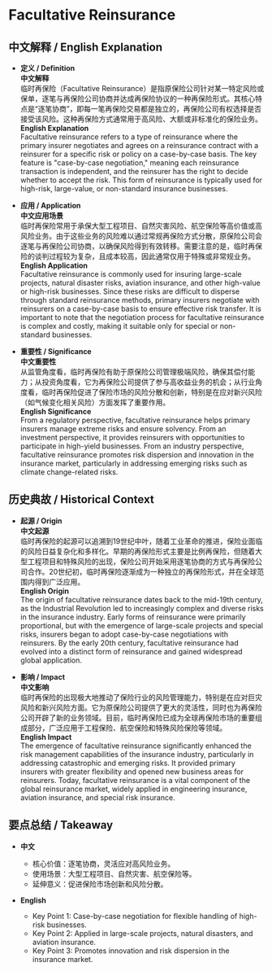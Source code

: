 # Facultative Reinsurance

## 中文解释 / English Explanation

* **定义 / Definition**  
  **中文解释**  
  临时再保险（Facultative Reinsurance）是指原保险公司针对某一特定风险或保单，逐笔与再保险公司协商并达成再保险协议的一种再保险形式。其核心特点是“逐笔协商”，即每一笔再保险交易都是独立的，再保险公司有权选择是否接受该风险。这种再保险方式通常用于高风险、大额或非标准化的保险业务。  
  **English Explanation**  
  Facultative reinsurance refers to a type of reinsurance where the primary insurer negotiates and agrees on a reinsurance contract with a reinsurer for a specific risk or policy on a case-by-case basis. The key feature is "case-by-case negotiation," meaning each reinsurance transaction is independent, and the reinsurer has the right to decide whether to accept the risk. This form of reinsurance is typically used for high-risk, large-value, or non-standard insurance businesses.

* **应用 / Application**  
  **中文应用场景**  
  临时再保险常用于承保大型工程项目、自然灾害风险、航空保险等高价值或高风险业务。由于这些业务的风险难以通过常规再保险方式分散，原保险公司会逐笔与再保险公司协商，以确保风险得到有效转移。需要注意的是，临时再保险的谈判过程较为复杂，且成本较高，因此通常仅用于特殊或非常规业务。  
  **English Application**  
  Facultative reinsurance is commonly used for insuring large-scale projects, natural disaster risks, aviation insurance, and other high-value or high-risk businesses. Since these risks are difficult to disperse through standard reinsurance methods, primary insurers negotiate with reinsurers on a case-by-case basis to ensure effective risk transfer. It is important to note that the negotiation process for facultative reinsurance is complex and costly, making it suitable only for special or non-standard businesses.

* **重要性 / Significance**  
  **中文重要性**  
  从监管角度看，临时再保险有助于原保险公司管理极端风险，确保其偿付能力；从投资角度看，它为再保险公司提供了参与高收益业务的机会；从行业角度看，临时再保险促进了保险市场的风险分散和创新，特别是在应对新兴风险（如气候变化相关风险）方面发挥了重要作用。  
  **English Significance**  
  From a regulatory perspective, facultative reinsurance helps primary insurers manage extreme risks and ensure solvency. From an investment perspective, it provides reinsurers with opportunities to participate in high-yield businesses. From an industry perspective, facultative reinsurance promotes risk dispersion and innovation in the insurance market, particularly in addressing emerging risks such as climate change-related risks.

## 历史典故 / Historical Context

* **起源 / Origin**  
  **中文起源**  
  临时再保险的起源可以追溯到19世纪中叶，随着工业革命的推进，保险业面临的风险日益复杂化和多样化。早期的再保险形式主要是比例再保险，但随着大型工程项目和特殊风险的出现，保险公司开始采用逐笔协商的方式与再保险公司合作。20世纪初，临时再保险逐渐成为一种独立的再保险形式，并在全球范围内得到广泛应用。  
  **English Origin**  
  The origin of facultative reinsurance dates back to the mid-19th century, as the Industrial Revolution led to increasingly complex and diverse risks in the insurance industry. Early forms of reinsurance were primarily proportional, but with the emergence of large-scale projects and special risks, insurers began to adopt case-by-case negotiations with reinsurers. By the early 20th century, facultative reinsurance had evolved into a distinct form of reinsurance and gained widespread global application.

* **影响 / Impact**  
  **中文影响**  
  临时再保险的出现极大地推动了保险行业的风险管理能力，特别是在应对巨灾风险和新兴风险方面。它为原保险公司提供了更大的灵活性，同时也为再保险公司开辟了新的业务领域。目前，临时再保险已成为全球再保险市场的重要组成部分，广泛应用于工程保险、航空保险和特殊风险保险等领域。  
  **English Impact**  
  The emergence of facultative reinsurance significantly enhanced the risk management capabilities of the insurance industry, particularly in addressing catastrophic and emerging risks. It provided primary insurers with greater flexibility and opened new business areas for reinsurers. Today, facultative reinsurance is a vital component of the global reinsurance market, widely applied in engineering insurance, aviation insurance, and special risk insurance.

## 要点总结 / Takeaway

* **中文**  
  - 核心价值：逐笔协商，灵活应对高风险业务。  
  - 使用场景：大型工程项目、自然灾害、航空保险等。  
  - 延伸意义：促进保险市场创新和风险分散。  

* **English**  
  - Key Point 1: Case-by-case negotiation for flexible handling of high-risk businesses.  
  - Key Point 2: Applied in large-scale projects, natural disasters, and aviation insurance.  
  - Key Point 3: Promotes innovation and risk dispersion in the insurance market.